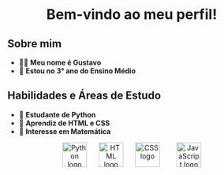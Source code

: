 <h1 align="center">Bem-vindo ao meu perfil!</h1>
<h2 align="left">Sobre mim</h2>
<ul>
  <li>🕵️‍♂️ <strong>Meu nome é Gustavo</strong></li>
  <li>📖 <strong>Estou no 3° ano do Ensino Médio</strong></li>
</ul>
<h2 align="left">Habilidades e Áreas de Estudo</h2>
<ul>
  <li>🐍 <strong>Estudante de Python</strong></li>
  <li>💽 <strong>Aprendiz de HTML e CSS</strong></li>
  <li>📐 <strong>Interesse em Matemática</strong></li>
</ul>
<div align="center">
  <img src="https://cdn.jsdelivr.net/gh/devicons/devicon/icons/python/python-original.svg" height="50" alt="Python logo" style="margin-right: 20px;" />
  <img src="https://upload.wikimedia.org/wikipedia/commons/6/61/HTML5_logo_and_wordmark.svg" height="50" alt="HTML logo" style="margin-right: 20px;" />
  <img src="https://upload.wikimedia.org/wikipedia/commons/d/d5/CSS3_logo_and_wordmark.svg" height="50" alt="CSS logo"  style="margin-right: 30px;" />
  <img src="https://upload.wikimedia.org/wikipedia/commons/thumb/b/ba/Javascript_badge.svg/219px-Javascript_badge.svg.png?20160504163251" height="50" alt="JavaScript logo" />
</div>
